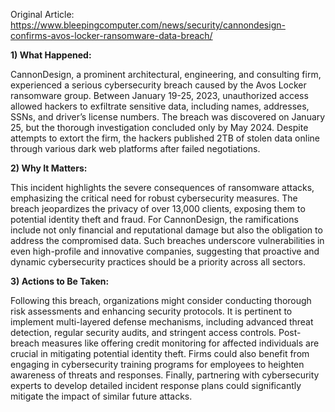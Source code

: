 Original Article: https://www.bleepingcomputer.com/news/security/cannondesign-confirms-avos-locker-ransomware-data-breach/

**1) What Happened:**

CannonDesign, a prominent architectural, engineering, and consulting firm, experienced a serious cybersecurity breach caused by the Avos Locker ransomware group. Between January 19-25, 2023, unauthorized access allowed hackers to exfiltrate sensitive data, including names, addresses, SSNs, and driver’s license numbers. The breach was discovered on January 25, but the thorough investigation concluded only by May 2024. Despite attempts to extort the firm, the hackers published 2TB of stolen data online through various dark web platforms after failed negotiations.

**2) Why It Matters:**

This incident highlights the severe consequences of ransomware attacks, emphasizing the critical need for robust cybersecurity measures. The breach jeopardizes the privacy of over 13,000 clients, exposing them to potential identity theft and fraud. For CannonDesign, the ramifications include not only financial and reputational damage but also the obligation to address the compromised data. Such breaches underscore vulnerabilities in even high-profile and innovative companies, suggesting that proactive and dynamic cybersecurity practices should be a priority across all sectors.

**3) Actions to Be Taken:**

Following this breach, organizations might consider conducting thorough risk assessments and enhancing security protocols. It is pertinent to implement multi-layered defense mechanisms, including advanced threat detection, regular security audits, and stringent access controls. Post-breach measures like offering credit monitoring for affected individuals are crucial in mitigating potential identity theft. Firms could also benefit from engaging in cybersecurity training programs for employees to heighten awareness of threats and responses. Finally, partnering with cybersecurity experts to develop detailed incident response plans could significantly mitigate the impact of similar future attacks.